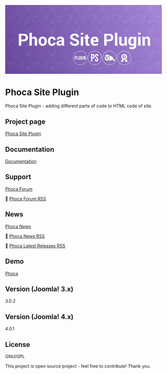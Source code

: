 



![Phoca Site Plugin](https://github.com/PhocaCz/PhocaSitePlugin/blob/master/phocasite.png?raw=true)

# Phoca Site Plugin



Phoca Site Plugin - adding different parts of code to HTML code of site.



## Project page

[Phoca Site Plugin](https://www.phoca.cz/phoca-site-plugin)



## Documentation

[Documentation](https://www.phoca.cz/documentation/category/69-phoca-site-plugin)





## Support

[Phoca Forum](https://www.phoca.cz/forum)

:bell: [Phoca Forum RSS](https://www.phoca.cz/forum/app.php/feed)



## News

[Phoca News](https://www.phoca.cz/news)

:bell: [Phoca News RSS](https://www.phoca.cz/news?format=feed&type=rss)

:bell: [Phoca Latest Releases RSS](https://www.phoca.cz/download/feed/111?format=feed&type=rss)



## Demo

[Phoca](https://www.phoca.cz)



## Version (Joomla! 3.x)

3.0.2

## Version (Joomla! 4.x)

4.0.1



## License

GNU/GPL



This project is open source project - feel free to contribute! Thank you.

